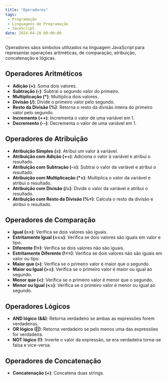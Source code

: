 ```yaml
---
title: "Operadores"
tags:
 - Programação
 - Linguagens de Programação
 - JavaScript
date: 2024-04-28 08:00:00
---
```


Operadores sãos símbolos utilizados na linguagem JavaScript para representar operações aritméticas, de comparação, atribuição, concatenação e lógicas.

## Operadores Aritméticos

- **Adição (+)**: Soma dois valores.
- **Subtração (-)**: Subtrai o segundo valor do primeiro.
- **Multiplicação (*)**: Multiplica dois valores.
- **Divisão (/)**: Divide o primeiro valor pelo segundo.
- **Resto da Divisão (%)**: Retorna o resto da divisão inteira do primeiro valor pelo segundo.
- **Incremento (++)**: Incrementa o valor de uma variável em 1.
- **Decremento (--)**: Decrementa o valor de uma variável em 1.

## Operadores de Atribuição

- **Atribuição Simples (=)**: Atribui um valor à variável.
- **Atribuição com Adição (+=)**: Adiciona o valor à variável e atribui o resultado.
- **Atribuição com Subtração (-=)**: Subtrai o valor da variável e atribui o resultado.
- **Atribuição com Multiplicação (*=)**: Multiplica o valor da variável e atribui o resultado.
- **Atribuição com Divisão (/=)**: Divide o valor da variável e atribui o resultado.
- **Atribuição com Resto da Divisão (%=)**: Calcula o resto da divisão e atribui o resultado.

## Operadores de Comparação

- **Igual (==)**: Verifica se dois valores são iguais.
- **Estritamente Igual (===)**: Verifica se dois valores são iguais em valor e tipo.
- **Diferente (!=)**: Verifica se dois valores não são iguais.
- **Estritamente Diferente (!==)**: Verifica se dois valores não são iguais em valor ou tipo.
- **Maior que (>)**: Verifica se o primeiro valor é maior que o segundo.
- **Maior ou Igual (>=)**: Verifica se o primeiro valor é maior ou igual ao segundo.
- **Menor que (<)**: Verifica se o primeiro valor é menor que o segundo.
- **Menor ou Igual (<=)**: Verifica se o primeiro valor é menor ou igual ao segundo.

## Operadores Lógicos

- **AND lógico (&&)**: Retorna verdadeiro se ambas as expressões forem verdadeiras.
- **OR lógico (||)**: Retorna verdadeiro se pelo menos uma das expressões for verdadeira.
- **NOT lógico (!)**: Inverte o valor da expressão, se era verdadeira torna-se falsa e vice-versa.

## Operadores de Concatenação

- **Concatenação (+)**: Concatena duas strings.
